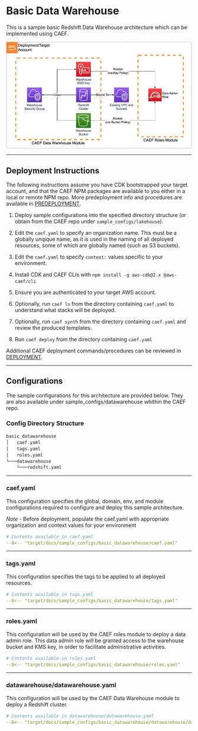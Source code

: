 # Basic Data Warehouse

This is a sample basic Redshift Data Warehouse architecture which can be implemented using CAEF.

![Datawarehouse](docs/datawarehouse.png)

***

## Deployment Instructions

The following instructions assume you have CDK bootstrapped your target account, and that the CAEF NPM packages are available to you either in a local or remote NPM repo.
More predeployment info and procedures are available in [PREDEPLOYMENT](../../PREDEPLOYMENT.md).

1. Deploy sample configurations into the specified directory structure (or obtain from the CAEF repo under `sample_configs/lakehouse`).

2. Edit the `caef.yaml` to specify an organization name. This must be a globally unqique name, as it is used in the naming of all deployed resources, some of which are globally named (such as S3 buckets).

3. Edit the `caef.yaml` to specify `context:` values specific to your environment.

4. Install CDK and CAEF CLIs with `npm install -g aws-cdk@2.x @aws-caef/cli`

5. Ensure you are authenticated to your target AWS account.

6. Optionally, run `caef ls` from the directory containing `caef.yaml` to understand what stacks will be deployed.

7. Optionally, run `caef synth` from the directory containing `caef.yaml` and review the produced templates.

8. Run `caef deploy` from the directory containing `caef.yaml`

Additional CAEF deployment commands/procedures can be reviewed in [DEPLOYMENT](../../DEPLOYMENT.md).

***

## Configurations

The sample configurations for this architecture are provided below. They are also available under sample_configs/datawarehouse whithin the CAEF repo.

### Config Directory Structure

```bash
basic_datawarehouse
│   caef.yaml
│   tags.yaml
│   roles.yaml
└───datawarehouse
    └───redshift.yaml
```

***

### caef.yaml

This configuration specifies the global, domain, env, and module configurations required to configure and deploy this sample architecture.

*Note* - Before deployment, populate the caef.yaml with appropriate organization and context values for your environment

```yaml
# Contents available in caef.yaml
--8<-- "target/docs/sample_configs/basic_datawarehouse/caef.yaml"
```

***

### tags.yaml

This configuration specifies the tags to be applied to all deployed resources.

```yaml
# Contents available in tags.yaml
--8<-- "target/docs/sample_configs/basic_datawarehouse/tags.yaml"
```

***

### roles.yaml

This configuration will be used by the CAEF roles module to deploy a data admin role. This data admin role will be granted access to the warehouse bucket and KMS key, in order to
facilitate administrative activities.

```yaml
# Contents available in roles.yaml
--8<-- "target/docs/sample_configs/basic_datawarehouse/roles.yaml"
```

***

### datawarehouse/datawarehouse.yaml

This configuration will be used by the CAEF Data Warehouse module to deploy a Redshift cluster.

```yaml
# Contents available in datawarehouse/datawarehouse.yaml
--8<-- "target/docs/sample_configs/basic_datawarehouse/datawarehouse/datawarehouse.yaml"
```
